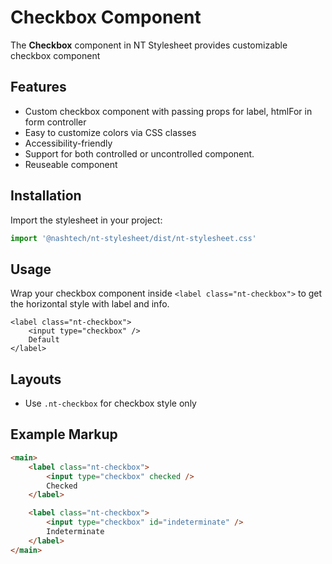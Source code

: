 # Checkbox Component

The **Checkbox** component in NT Stylesheet provides customizable checkbox component

## Features

-   Custom checkbox component with passing props for label, htmlFor in form controller
-   Easy to customize colors via CSS classes
-   Accessibility-friendly
-   Support for both controlled or uncontrolled component.
-   Reuseable component

## Installation

Import the stylesheet in your project:

```javascript
import '@nashtech/nt-stylesheet/dist/nt-stylesheet.css'
```

## Usage

Wrap your checkbox component inside `<label class="nt-checkbox">` to get the horizontal style with label and info.

    <label class="nt-checkbox">
        <input type="checkbox" />
        Default
    </label>

## Layouts

-   Use `.nt-checkbox` for checkbox style only

## Example Markup

```html
<main>
    <label class="nt-checkbox">
        <input type="checkbox" checked />
        Checked
    </label>

    <label class="nt-checkbox">
        <input type="checkbox" id="indeterminate" />
        Indeterminate
    </label>
</main>
```
